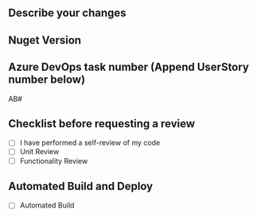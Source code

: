 ## Describe your changes

## Nuget Version

## Azure DevOps task number (Append UserStory number below)
AB#

## Checklist before requesting a review
- [ ] I have performed a self-review of my code
- [ ] Unit Review
- [ ] Functionality Review

## Automated Build and Deploy
- [ ] Automated Build
